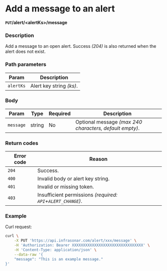 # Add a message to an alert
**`PUT`/alert/<alertKs\>/message**

### Description
Add a message to an open alert. Success _(204)_ is also returned when the alert does not exist.

### Path parameters
Param               | Description
--------------------|-------------
`alertKs`           | Alert key string _(ks)_.

### Body
Param           | Type      | Required  | Description
----------------|-----------|-----------|-------------
`message`       | string    | No        | Optional message _(max 240 characters, default empty)_.

### Return codes
Error code  | Reason
------------|--------
`204`       | Success.
`400`       | Invalid body or alert key string.
`401`       | Invalid or missing token.
`403`       | Insufficient permissions _(required: `API`+`ALERT_CHANGE`)_.

### Example
Curl request:
```bash
curl \
    -X PUT 'https://api.infrasonar.com/alert/xxx/message' \
    -H 'Authorization: Bearer XXXXXXXXXXXXXXXXXXXXXXXXXXXXXXXX' \
    -H 'Content-Type: application/json' \
    --data-raw '{
    "message": "This is an example message."
}'
```
